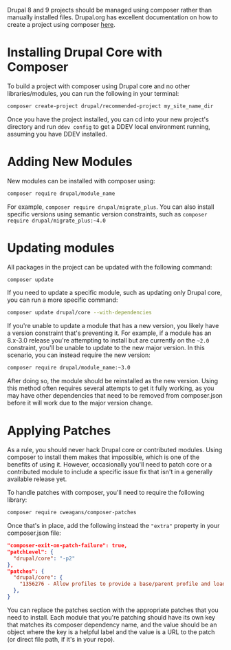Drupal 8 and 9 projects should be managed using composer rather than manually installed files. Drupal.org has excellent documentation on how to create a project using composer [here](https://www.drupal.org/docs/develop/using-composer/using-composer-to-install-drupal-and-manage-dependencies).

# Installing Drupal Core with Composer

To build a project with composer using Drupal core and no other libraries/modules, you can run the following in your terminal:

```bash
composer create-project drupal/recommended-project my_site_name_dir
```

Once you have the project installed, you can cd into your new project's directory and run `ddev config` to get a DDEV local environment running, assuming you have DDEV installed.

# Adding New Modules

New modules can be installed with composer using:

```bash
composer require drupal/module_name
```

For example, `composer require drupal/migrate_plus`. You can also install specific versions using semantic version constraints, such as `composer require drupal/migrate_plus:~4.0`

# Updating modules

All packages in the project can be updated with the following command:

```bash
composer update
```

If you need to update a specific module, such as updating only Drupal core, you can run a more specific command:

```bash
composer update drupal/core --with-dependencies
```

If you're unable to update a module that has a new version, you likely have a version constraint that's preventing it. For example, if a module has an 8.x-3.0 release you're attempting to install but are currently on the `~2.0` constraint, you'll be unable to update to the new major version. In this scenario, you can instead require the new version:

```bash
composer require drupal/module_name:~3.0
```

After doing so, the module should be reinstalled as the new version. Using this method often requires several attempts to get it fully working, as you may have other dependencies that need to be removed from composer.json before it will work due to the major version change.

# Applying Patches

As a rule, you should never hack Drupal core or contributed modules. Using composer to install them makes that impossible, which is one of the benefits of using it. However, occasionally you'll need to patch core or a contributed module to include a specific issue fix that isn't in a generally available release yet.

To handle patches with composer, you'll need to require the following library:

```bash
composer require cweagans/composer-patches
```

Once that's in place, add the following instead the `"extra"` property in your composer.json file:

```json
"composer-exit-on-patch-failure": true,
"patchLevel": {
  "drupal/core": "-p2"
},
"patches": {
  "drupal/core": {
    "1356276 - Allow profiles to provide a base/parent profile and load them in the correct order": "https://www.drupal.org/files/issues/2019-12-02/core-1356276-598-89x.patch",
  },
}
```

You can replace the patches section with the appropriate patches that you need to install. Each module that you're patching should have its own key that matches its composer dependency name, and the value should be an object where the key is a helpful label and the value is a URL to the patch (or direct file path, if it's in your repo).